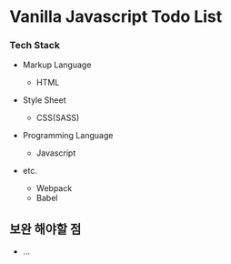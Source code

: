 # Vanilla Javascript Todo List

### Tech Stack
- Markup Language
  - HTML
  
- Style Sheet
  - CSS(SASS)
  
- Programming Language
  - Javascript
 
- etc.
  - Webpack
  - Babel
  
## 보완 해야할 점
- ...

